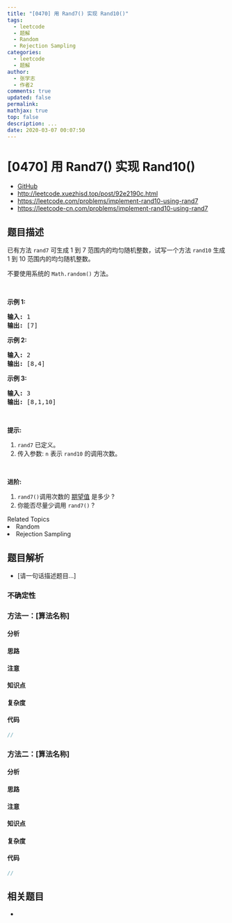 ```yaml
---
title: "[0470] 用 Rand7() 实现 Rand10()"
tags:
  - leetcode
  - 题解
  - Random
  - Rejection Sampling
categories:
  - leetcode
  - 题解
author:
  - 张学志
  - 作者2
comments: true
updated: false
permalink:
mathjax: true
top: false
description: ...
date: 2020-03-07 00:07:50
---
```



# [0470] 用 Rand7() 实现 Rand10()
* [GitHub](https://github.com/algoboy101/LeetCodeCrowdsource/tree/master/_posts/QA/%5B0470%5D%20%E7%94%A8%20Rand7%28%29%20%E5%AE%9E%E7%8E%B0%20Rand10%28%29.md)
* http://leetcode.xuezhisd.top/post/92e2190c.html
* https://leetcode.com/problems/implement-rand10-using-rand7
* https://leetcode-cn.com/problems/implement-rand10-using-rand7


## 题目描述

<p>已有方法&nbsp;<code>rand7</code>&nbsp;可生成 1 到 7 范围内的均匀随机整数，试写一个方法&nbsp;<code>rand10</code>&nbsp;生成 1 到 10 范围内的均匀随机整数。</p>

<p>不要使用系统的&nbsp;<code>Math.random()</code>&nbsp;方法。</p>

<ol>
</ol>

<p>&nbsp;</p>

<p><strong>示例 1:</strong></p>

<pre>
<strong>输入: </strong>1
<strong>输出: </strong>[7]
</pre>

<p><strong>示例 2:</strong></p>

<pre>
<strong>输入: </strong>2
<strong>输出: </strong>[8,4]
</pre>

<p><strong>示例 3:</strong></p>

<pre>
<strong>输入: </strong>3
<strong>输出: </strong>[8,1,10]
</pre>

<p>&nbsp;</p>

<p><strong>提示:</strong></p>

<ol>
	<li><code>rand7</code>&nbsp;已定义。</li>
	<li>传入参数:&nbsp;<code>n</code>&nbsp;表示&nbsp;<code>rand10</code>&nbsp;的调用次数。</li>
</ol>

<p>&nbsp;</p>

<p><strong>进阶:</strong></p>

<ol>
	<li><code>rand7()</code>调用次数的&nbsp;<a href="https://en.wikipedia.org/wiki/Expected_value" target="_blank">期望值</a>&nbsp;是多少&nbsp;?</li>
	<li>你能否尽量少调用 <code>rand7()</code> ?</li>
</ol>
<div><div>Related Topics</div><div><li>Random</li><li>Rejection Sampling</li></div></div>


## 题目解析
* [请一句话描述题目...]

### 不确定性


### 方法一：[算法名称]

#### 分析

#### 思路

#### 注意

#### 知识点

#### 复杂度

#### 代码

```cpp
//
```


### 方法二：[算法名称]

#### 分析

#### 思路

#### 注意

#### 知识点

#### 复杂度

#### 代码

```cpp
//
```


## 相关题目
* 
